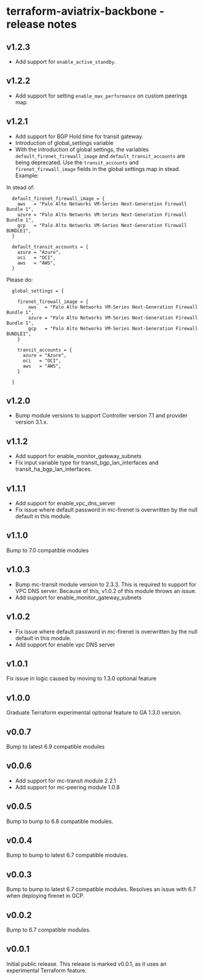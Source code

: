 # terraform-aviatrix-backbone - release notes

## v1.2.3
- Add support for `enable_active_standby`.

## v1.2.2
- Add support for setting `enable_max_performance` on custom peerings map.

## v1.2.1
- Add support for BGP Hold time for transit gateway.
- Introduction of global_settings variable
- With the introduction of global settings, the variables `default_firenet_firewall_image` and `default_transit_accounts` are being deprecated. Use the `transit_accounts` and `firenet_firewall_image` fields in the global settings map in stead. Example:

In stead of:
```hcl
  default_firenet_firewall_image = {
    aws   = "Palo Alto Networks VM-Series Next-Generation Firewall Bundle 1",
    azure = "Palo Alto Networks VM-Series Next-Generation Firewall Bundle 1",
    gcp   = "Palo Alto Networks VM-Series Next-Generation Firewall BUNDLE1",
  }

  default_transit_accounts = {
    azure = "Azure",
    oci   = "OCI",
    aws   = "AWS",
  }
```

Please do:
```hcl
  global_settings = {

    firenet_firewall_image = {
        aws   = "Palo Alto Networks VM-Series Next-Generation Firewall Bundle 1",
        azure = "Palo Alto Networks VM-Series Next-Generation Firewall Bundle 1",
        gcp   = "Palo Alto Networks VM-Series Next-Generation Firewall BUNDLE1",
    }

    transit_accounts = {
      azure = "Azure",
      oci   = "OCI",
      aws   = "AWS",
    }
    
  }
```

## v1.2.0
- Bump module versions to support Controller version 7.1 and provider version 3.1.x.

## v1.1.2
- Add support for enable_monitor_gateway_subnets
- Fix input variable type for transit_bgp_lan_interfaces and transit_ha_bgp_lan_interfaces.

## v1.1.1
- Add support for enable_vpc_dns_server
- Fix issue where default password in mc-firenet is overwritten by the null default in this module.

## v1.1.0
Bump to 7.0 compatible modules

## v1.0.3
- Bump mc-transit module version to 2.3.3. This is required to support for VPC DNS server. Because of this, v1.0.2 of this module throws an issue.
- Add support for enable_monitor_gateway_subnets

## v1.0.2
- Fix issue where default password in mc-firenet is overwritten by the null default in this module.
- Add support for enable vpc DNS server

## v1.0.1
Fix issue in logic caused by moving to 1.3.0 optional feature

## v1.0.0
Graduate Terraform experimental optional feature to GA 1.3.0 version.

## v0.0.7
Bump to latest 6.9 compatible modules

## v0.0.6
- Add support for mc-transit module 2.2.1
- Add support for mc-peering module 1.0.8

## v0.0.5
Bump to bump to 6.8 compatible modules.

## v0.0.4
Bump to bump to latest 6.7 compatible modules.

## v0.0.3
Bump to bump to latest 6.7 compatible modules. Resolves an issue with 6.7 when deploying firenet in GCP.

## v0.0.2
Bump to 6.7 compatible modules.

## v0.0.1
Initial public release. This release is marked v0.0.1, as it uses an experimental Terraform feature.
